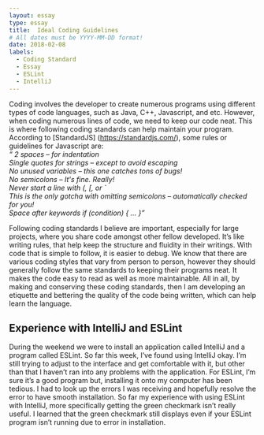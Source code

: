 ```yaml
---
layout: essay
type: essay
title:  Ideal Coding Guidelines
# All dates must be YYYY-MM-DD format!
date: 2018-02-08
labels:
  - Coding Standard
  - Essay
  - ESLint
  - IntelliJ
---
```


Coding involves the developer to create numerous programs using different types of code languages, such as Java, C++, Javascript, and etc. However, when coding numerous lines of code, we need to keep our code neat. This is where following coding standards can help maintain your program. According to [StandardJS] (https://standardjs.com/), some rules or guidelines for Javascript are:  
<i> “ 2 spaces – for indentation  
Single quotes for strings – except to avoid escaping  
No unused variables – this one catches tons of bugs!  
No semicolons – It's fine. Really!  
Never start a line with (, [, or `  
This is the only gotcha with omitting semicolons – automatically checked for you!  
Space after keywords if (condition) { ... }” </i>

Following coding standards I believe are important, especially for large projects, where you share code amongst other fellow developed. It’s like writing rules, that help keep the structure and fluidity in their writings. With code that is simple to follow, it is easier to debug. We know that there are various coding styles that vary from person to person, however they should generally follow the same standards to keeping their programs neat. It makes the code easy to read as well as more maintainable. All in all, by making and conserving these coding standards, then I am developing an etiquette and bettering the quality of the code being written, which can help learn the language.

## Experience with IntelliJ and ESLint

During the weekend we were to install an application called IntelliJ and a program called ESLint. So far this week, I’ve found using IntelliJ okay. I’m still trying to adjust to the interface and get comfortable with it, but other than that I haven’t ran into any problems with the application. For ESLint, I’m sure it’s a good program but, installing it onto my computer has been tedious. I had to look up the errors I was receiving and hopefully resolve the error to have smooth installation. So far my experience with using ESLint with IntelliJ, more specifically getting the green checkmark isn’t really useful. I learned that the green checkmark still displays even if your ESLint program isn’t running due to error in installation. 

